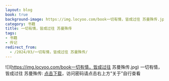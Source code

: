 ```yaml
---
layout: blog
book: true
background-image: https://img.locyoo.com/book一切有情，皆成过往 苏曼殊传.jpg
category: 书籍
title: 一切有情，皆成过往 苏曼殊传
tags:
- 书籍
- 传记
redirect_from:
  - /2024/03/一切有情，皆成过往 苏曼殊传/
---
```

![](https://img.locyoo.com/book一切有情，皆成过往 苏曼殊传.jpg)
一切有情，皆成过往 苏曼殊传: <a name = "ref1" href="https://url18.ctfile.com/f/50983618-1377644797-58bd19?p=3619">点击下载</a>，访问密码请点击右上方“关于”自行查看